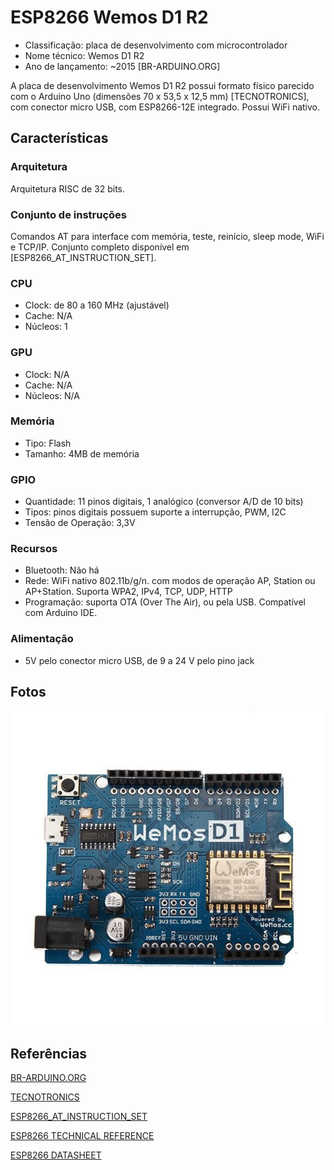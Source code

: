 # ESP8266 Wemos D1 R2

- Classificação: placa de desenvolvimento com microcontrolador
- Nome técnico: Wemos D1 R2
- Ano de lançamento: ~2015 [BR-ARDUINO.ORG]

A placa de desenvolvimento Wemos D1 R2 possui formato físico parecido com o Arduino Uno (dimensões 70 x 53,5 x 12,5 mm) [TECNOTRONICS], com conector micro USB, com ESP8266-12E integrado. Possui WiFi nativo.

## Características

### Arquitetura

Arquitetura RISC de 32 bits.

### Conjunto de instruções

Comandos AT para interface com memória, teste, reinício, sleep mode, WiFi e TCP/IP. Conjunto completo disponível em [ESP8266_AT_INSTRUCTION_SET].

### CPU

- Clock: de 80 a 160 MHz (ajustável)
- Cache: N/A
- Núcleos: 1

### GPU

- Clock: N/A
- Cache: N/A
- Núcleos: N/A

### Memória

- Tipo: Flash
- Tamanho: 4MB de memória

### GPIO

- Quantidade: 11 pinos digitais, 1 analógico (conversor A/D de 10 bits)
- Tipos: pinos digitais possuem suporte a interrupção, PWM, I2C
- Tensão de Operação: 3,3V

### Recursos

- Bluetooth: Não há
- Rede: WiFi nativo 802.11b/g/n. com modos de operação AP, Station ou AP+Station. Suporta WPA2, IPv4, TCP, UDP, HTTP
- Programação: suporta OTA (Over The Air), ou pela USB. Compatível com Arduino IDE.

### Alimentação

- 5V pelo conector micro USB, de 9 a 24 V pelo pino jack

## Fotos

![esp8266wemosd1r2](imgs/esp8266wemosd1r2.jpg)

## Referências

[BR-ARDUINO.ORG](https://br-arduino.org/2016/02/wemos-d1-versao-2-atualizacao-do-uno-com-esp8266-ja-tem-clones-no-dx.html)

[TECNOTRONICS](https://www.tecnotronics.com.br/placa-esp8266-arduino-wemos-d1.html)

[ESP8266_AT_INSTRUCTION_SET](https://ucc34e8710307db6741afb81a60e.dl.dropboxusercontent.com/cd/0/inline2/A_oMZeYEVzwHSn8w3HJv_4LTdMBnoWNKLE_y4S-fRbHIjW6olauwJgu4kwMO7lBGscfnOD3tr-EKGl1icEIZ-3Sf_Q6lrv9vX8vCqMAcfIAmwkmNktJNko9srnMCZwNU7NQI9NtjqO3X6FNtDC4ZqSlkQueW_16VacvDlLi3ZowaKvqfH-pDy1F2S2-sQway254BMIfOMZdZ9y7pEs3thQomCclZbI0mnS2IZ0eshqOayoidUvMC4AF_kR_-44iOaM_jvG5I88XxX7Tz0gRaN2ncgiprWRB6NJQI0KgZbdE-nHxz08lqdLqrq-IgcIZONVzr_-haspO1B8TNU8zMpchD/file#)

[ESP8266 TECHNICAL REFERENCE](https://uc264c5246d25218645169b3fa29.dl.dropboxusercontent.com/cd/0/inline2/A_r52DyEKEEM-EOv42h7RXX-dsE7y3YjUtGsUfAOstto6yRic1YWQ6WqxDD9ucuVGQK5YTmZ4hHWZt9hRU-uH-M5xCDIq3Gja7vU0ODbCLHZ7oYjZGaBo9TgKd8a83-4t7n5JSHwOtdtmZAW6VVjNCmb3kSySOMo48ShChk6ORbtkqIaRwWAGQxzA4o6-OG5HIMv4KFsB91Kdmjiyr21mg_10EDmseVH-m1Au5zrdPqKG76Mng-5ueAgMfycbfDdXvsGrY99wqIn3129KqJkP3f3l52nOfVnWMiU67uioTHD6PX9nUcgIldf-JwVXZAxZeJp2uNqNUJIowo402H2wiL5/file#)

[ESP8266 DATASHEET](https://uc72b699a2cf8581a54fa3a7d53f.dl.dropboxusercontent.com/cd/0/inline2/A_oKraogTxbOgUFgIkXU9qPoHeMAa7K9JOTeyoYqt_c--1t5WUYH6Fq8yHMN4ESbXNETDcPyO730kLOHFZeRq6G95MAKBv0F0YA8ljC84EIPee2gu52RAIFjSo4HUNmivSw2UkHL5pmVkhLYNdpCgjAhljWFiCAnhXBkmeaLKsD2zTR6MGjRZ-QdwdQH8qLGYZe4j2oZ0V2Jip0La23g0Gb5xqbEAwJ1yCmjehuQPCF1u_0WzTIAdrZBs3VqoVos_PDiMEFvDKG_U9wl4-acYtuXulWg3d_3JpPx_16HeriOMr0OLxacrIhStbFQsSYk7UyRhtdPbM-7A2hvSQ7UDvOZ/file#)
